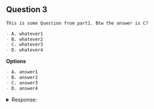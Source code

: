 ## Question 3


```markdown
This is some Question from part1. Btw the answer is C?

- A. whatever1
- B. whatever2
- C. whatever3
- D. whatever4
```

**Options**
```markdown
- A. answer1
- B. answer2
- C. answer3
- D. answer4
```

<details><summary>Response:</summary> 

**Answer:** C

**Explanation:**

```markdown
Here is some explanation

- A. explanation1
- B. explanation2
- C. explanation3
- D. explanation4
```

</details>


